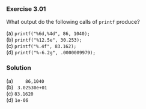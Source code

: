 ### Exercise 3.01
What output do the following calls of `printf` produce?

(a) `printf("%6d,%4d", 86, 1040);`  
(b) `printf("%12.5e", 30.253);`  
(c) `printf("%.4f", 83.162);`  
(d) `printf("%-6.2g", .0000009979);`

### Solution
(a) `    86,1040`  
(b) ` 3.02530e+01`  
(c) `83.1620`  
(d) `1e-06 `
